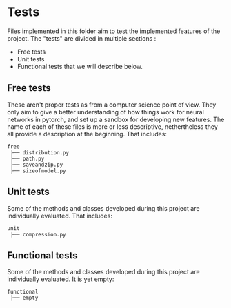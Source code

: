 # Tests

Files implemented in this folder aim to test the implemented features of the project. The "tests" are divided in multiple sections :
- Free tests
- Unit tests
- Functional tests
that we will describe below.

## Free tests
These aren't proper tests as from a computer science point of view. They only aim to give a better understanding of how things work for neural networks in pytorch, and set up a sandbox for developing new features.
The name of each of these files is more or less descriptive, nethertheless they all provide a description at the beginning. That includes:
```
free
 ├── distribution.py
 ├── path.py
 ├── saveandzip.py
 ├── sizeofmodel.py
```

## Unit tests
Some of the methods and classes developed during this project are individually evaluated. That includes:
```
unit
 ├── compression.py
```

## Functional tests
Some of the methods and classes developed during this project are individually evaluated. It is yet empty:
```
functional
 ├── empty
```